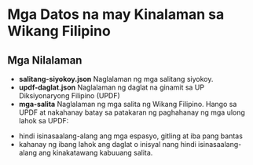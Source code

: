 # Mga Datos na may Kinalaman sa Wikang Filipino

## Mga Nilalaman

* **salitang-siyokoy.json** Naglalaman ng mga salitang siyokoy.
* **updf-daglat.json** Naglalaman ng daglat na ginamit sa UP Diksiyonaryong
Filipino (UPDF)
* **mga-salita** Naglalaman ng mga salita ng Wikang Filipino. Hango sa UPDF at
nakahanay batay sa patakaran ng paghahanay ng mga ulong lahok sa UPDF:
 - hindi isinasaalang-alang ang mga espasyo, gitling at iba pang bantas
 - kahanay ng ibang lahok ang daglat o inisyal nang hindi isinasaalang-alang ang
 kinakatawang kabuuang salita.